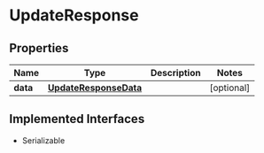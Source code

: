 

# UpdateResponse


## Properties

Name | Type | Description | Notes
------------ | ------------- | ------------- | -------------
**data** | [**UpdateResponseData**](UpdateResponseData.md) |  |  [optional]


## Implemented Interfaces

* Serializable


